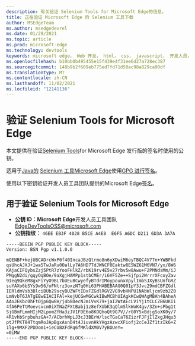 ```yaml
---
description: 有关验证 Selenium Tools for Microsoft Edge的信息。
title: 正在验证 Microsoft Edge 的 Selenium 工具下载
author: MSEdgeTeam
ms.author: msedgedevrel
ms.date: 01/29/2021
ms.topic: article
ms.prod: microsoft-edge
ms.technology: devtools
keywords: microsoft edge， Web 开发， html， css， javascript， 开发人员， webdriver， selenium， 测试， 工具， 自动化， 测试
ms.openlocfilehash: b10bb0b495455e15f439e4f31ee6d27a728ec387
ms.sourcegitcommit: 148b9b2f609eb775ed7fd71d50ac98a829ca90df
ms.translationtype: MT
ms.contentlocale: zh-CN
ms.lasthandoff: 11/02/2021
ms.locfileid: "12141136"
---
```

# <a name="verify-downloads-of-selenium-tools-for-microsoft-edge"></a>验证 Selenium Tools for Microsoft Edge

本文提供在验证[Selenium Tools][GithubMicrosoftEdgeSeleniumToolsReleases]for Microsoft Edge 发行版的签名时使用的公钥。

适用于[Java的][MavernSearchArtifactComMicrosoftEdgeMsedgeSeleniumToolsJava] [Selenium 工具Microsoft Edge][GithubMicrosoftEdgeSeleniumToolsReleases]使用[GPG 进行签名][Gnupg]。

使用以下密钥验证开发人员工具团队提供的Microsoft Edge[签名][TwitterEdgeDevTools]。


<!-- ====================================================================== -->
## <a name="public-key-for-verifying-selenium-tools-for-microsoft-edge"></a>用于验证 Selenium Tools for Microsoft Edge

*   **公钥 ID：Microsoft Edge**开发人员工具团队[EdgeDevToolsOSS@microsoft.com](mailto:edgedevtoolsoss@microsoft.com)
*   **公钥指纹**： `46EE EB3F 4028 B5CE A4E8  E6F5 A6DC D211 6D3A 3A7A`

```output
-----BEGIN PGP PUBLIC KEY BLOCK-----
Version: BSN Pgp v1.1.0.0

mQENBF+kejUBCADrcWxP0f40IncaJBzQtrmo8n6yXDwiM6eyTBQC4V77n+YWBFkd
qsUhcAJXJ+1wa5TwJaRu0OalLy7A6HD7TdJWNCF0Eaktw8ESWZ61M6VN7/yx/8W6
KAjaCIFQybsZzj5PtR7zYooFHlkZ/rbK19rv4E5v27rbv5w8Awu+F2PMNdsMm/iJ
PMggN2di/gqyOqBOe/9aXgjHAMPp1stbCMEr/i6VF5Ze++Sjfpi2WrrrXFcoyZav
9Ieq9QkeM8gxFiYyO9BL7bUEuBCwyefyBTdrIMoypounxVpylImbSJXyBsUnfGRZ
suYAXo6bSYs9w56/oFNtrz3oxzNTq0Hi63PHABEBAAG0Q01pY3Jvc29mdCBFZGdl
IERldmVsb3BlciBUb29scyBUZWFtIDxFZGdlRGV2VG9vbHNPU1NAbWljcm9zb2Z0
LmNvbT6JATgEEwEIACIFAl+kejUCGwMGCwkIBwMCBhUIAgkKCwQWAgMBAh4BAheA
AAoJEKbc0hFtOjp6Qw8H/j4b8DecNJmiVvK79+jaI2WtAEcLViYj1tCLCZB6UKIi
4fA6PeTtMoevsvcm0iXTNaZFXtBabj1z8efXUbK3qQlmSlkWoK4gv/3Zn+sPbg1t
SjGBmFLmmHIjM2LpomZfHa3zJV1FDE6o8KOQhoQt9G7V//rG0Y5xBdjgSoXK0y/7
4R1vhbSrpbuhzGA+7/ACbrhWpLJ3cJ3BErW/lscTGaCaT6ZizrFJFjIlZxgJHqu3
ptJfPKT84TtqmRoJApBgxAsnD4t4JiuvnHkYHgzAzwcXFiofj2cCeJZf1tzIk6+Z
1lg+9MXF2PDDom1+ieCUBXFdRq6fMKldXM0V7yBOUeY=
=0iMW
-----END PGP PUBLIC KEY BLOCK-----
```

<!-- links -->

[GithubMicrosoftEdgeSeleniumToolsReleases]: https://github.com/microsoft/edge-selenium-tools/releases "microsoft/edge-selenium-tools |GitHub"

[Gnupg]: https://gnupg.org "|系统"

[MavernSearchArtifactComMicrosoftEdgeMsedgeSeleniumToolsJava]:https://search.maven.org/artifact/com.microsoft.edge/msedge-selenium-tools-java "com.microsoft.edge：msedge-selenium-tools-java |sonatype Maven 中央存储库搜索"

[TwitterEdgeDevTools]: https://twitter.com/edgedevtools "Microsoft Edge DevTools | Twitter"
